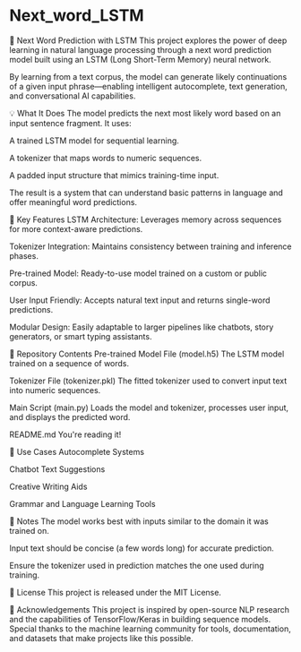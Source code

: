 # Next_word_LSTM
🧠 Next Word Prediction with LSTM
This project explores the power of deep learning in natural language processing through a next word prediction model built using an LSTM (Long Short-Term Memory) neural network.

By learning from a text corpus, the model can generate likely continuations of a given input phrase—enabling intelligent autocomplete, text generation, and conversational AI capabilities.

💡 What It Does
The model predicts the next most likely word based on an input sentence fragment. It uses:

A trained LSTM model for sequential learning.

A tokenizer that maps words to numeric sequences.

A padded input structure that mimics training-time input.

The result is a system that can understand basic patterns in language and offer meaningful word predictions.

🌟 Key Features
LSTM Architecture: Leverages memory across sequences for more context-aware predictions.

Tokenizer Integration: Maintains consistency between training and inference phases.

Pre-trained Model: Ready-to-use model trained on a custom or public corpus.

User Input Friendly: Accepts natural text input and returns single-word predictions.

Modular Design: Easily adaptable to larger pipelines like chatbots, story generators, or smart typing assistants.

📁 Repository Contents
Pre-trained Model File (model.h5)
The LSTM model trained on a sequence of words.

Tokenizer File (tokenizer.pkl)
The fitted tokenizer used to convert input text into numeric sequences.

Main Script (main.py)
Loads the model and tokenizer, processes user input, and displays the predicted word.

README.md
You're reading it!

🚀 Use Cases
Autocomplete Systems

Chatbot Text Suggestions

Creative Writing Aids

Grammar and Language Learning Tools

📌 Notes
The model works best with inputs similar to the domain it was trained on.

Input text should be concise (a few words long) for accurate prediction.

Ensure the tokenizer used in prediction matches the one used during training.

🔖 License
This project is released under the MIT License.

🙏 Acknowledgements
This project is inspired by open-source NLP research and the capabilities of TensorFlow/Keras in building sequence models. Special thanks to the machine learning community for tools, documentation, and datasets that make projects like this possible.

